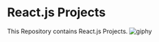 # React.js Projects
This Repository contains React.js Projects.
![giphy](https://github.com/Rupali1407/React.js-Projects/assets/123893797/83cf590f-7bb8-42c0-a48a-8cb042a90b28)
